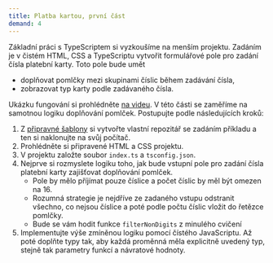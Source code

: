 ```yaml
---
title: Platba kartou, první část
demand: 4
---
```


Základní práci s TypeScriptem si vyzkoušíme na menším projektu. Zadáním je v čistém HTML, CSS a TypeScriptu vytvořit formulářové pole pro zadání čísla platební karty. Toto pole bude umět 

  - doplňovat pomlčky mezi skupinami číslic během zadávání čísla,
  - zobrazovat typ karty podle zadávaného čísla.

Ukázku fungování si prohlédněte [na videu](assets/payment.webm). V této části se zaměříme na samotnou logiku doplňování pomlček. Postupujte podle následujících kroků:

1. Z [připravné šablony](https://github.com/kodim-vyuka/cviceni-platba-zadani) si vytvořte vlastní repozitář se zadáním příkladu a ten si naklonujte na svůj počítač.
1. Prohlédněte si připravené HTML a CSS projektu.
1. V projektu založte soubor `index.ts` a `tsconfig.json`. 
1. Nejprve si rozmyslete logiku toho, jak bude vstupní pole pro zadání čísla platební karty zajišťovat doplňování pomlček.
   - Pole by mělo příjímat pouze číslice a počet číslic by měl být omezen na 16.
   - Rozumná strategie je nejdříve ze zadaného vstupu odstranit všechno, co nejsou číslice a poté podle počtu číslic vložit do řetězce pomlčky.
   - Bude se vám hodit funkce `filterNonDigits` z minulého cvičení
1. Implementujte výše zmíněnou logiku pomocí čístého JavaScriptu. Až poté doplňte typy tak, aby každá proměnná měla explicitně uvedený typ, stejně tak parametry funkcí a návratové hodnoty.
